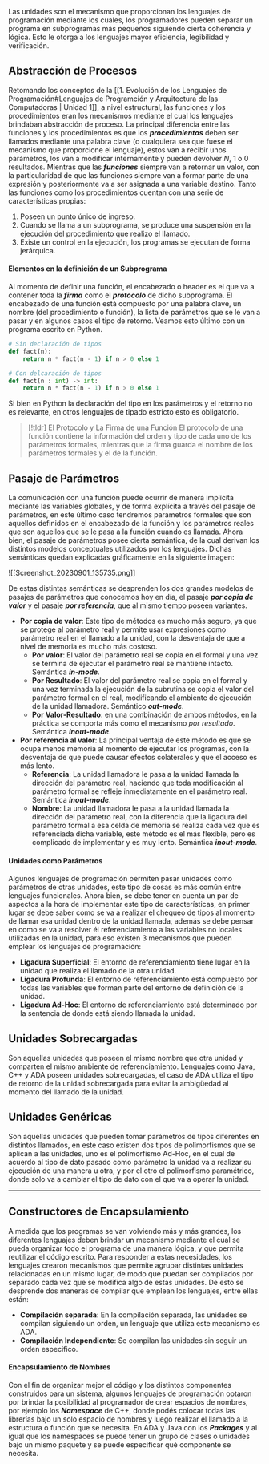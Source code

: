 Las unidades son el mecanismo que proporcionan los lenguajes de programación mediante los cuales, los programadores pueden separar un programa en subprogramas más pequeños siguiendo cierta coherencia y lógica. Esto le otorga a los lenguajes mayor eficiencia, legibilidad y verificación.
## Abstracción de Procesos

Retomando los conceptos de la [[1. Evolución de los Lenguajes de Programación#Lenguajes de Programción y Arquitectura de las Computadoras | Unidad 1]], a nivel estructural, las funciones y los procedimientos eran los mecanismos mediante el cual los lenguajes brindaban abstracción de proceso.
La principal diferencia entre las funciones y los procedimientos es que los ***procedimientos*** deben ser llamados mediante una palabra clave (o cualquiera sea que fuese el mecanismo que proporcione el lenguaje), estos van a recibir unos parámetros, los van a modificar internamente y pueden devolver $N$, 1 o 0 resultados.
Mientras que las ***funciones*** siempre van a retornar un valor, con la particularidad de que las funciones siempre van a formar parte de una expresión y posteriormente va a ser asignada a una variable destino.
Tanto las funciones como los procedimientos cuentan con una serie de características propias:

1. Poseen un punto único de ingreso.
2. Cuando se llama a un subprograma, se produce una suspensión en la ejecución del procedimiento que realizo el llamado.
3. Existe un control en la ejecución, los programas se ejecutan de forma jerárquica.
#### Elementos en la definición de un Subprograma

Al momento de definir una función, el encabezado o header es el que va a contener toda la ***firma*** como el ***protocolo*** de dicho subprograma. El encabezado de una función está compuesto por una palabra clave, un nombre (del procedimiento o función), la lista de parámetros que se le van a pasar y en algunos casos el tipo de retorno. Veamos esto último con un programa escrito en Python.

```python
# Sin declaración de tipos
def fact(n):
	return n * fact(n - 1) if n > 0 else 1

# Con delcaración de tipos
def fact(n : int) -> int:
	return n * fact(n - 1) if n > 0 else 1
```

Si bien en Python la declaración del tipo en los parámetros y el retorno no es relevante, en otros lenguajes de tipado estricto esto es obligatorio.

>[!tldr] El Protocolo y La Firma de una Función
>El protocolo de una función contiene la información del orden y tipo de cada uno de los parámetros formales, mientras que la firma guarda el nombre de los parámetros formales y el de la función.

## Pasaje de Parámetros

La comunicación con una función puede ocurrir de manera implícita mediante las variables globales, y de forma explícita a través del pasaje de parámetros, en este último caso tendremos parámetros formales que son aquellos definidos en el encabezado de la función y los parámetros reales que son aquellos que se le pasa a la función cuando es llamada.
Ahora bien, el pasaje de parámetros posee cierta semántica, de la cual derivan los distintos modelos conceptuales utilizados por los lenguajes. Dichas semánticas quedan explicadas gráficamente en la siguiente imagen:

![[Screenshot_20230901_135735.png]]

De estas distintas semánticas se desprenden los dos grandes modelos de pasajes de parámetros que conocemos hoy en día, el pasaje ***por copia de valor*** y el pasaje ***por referencia***, que al mismo tiempo poseen variantes.

- **Por copia de valor**: Este tipo de métodos es mucho más seguro, ya que se protege al parámetro real y permite usar expresiones como parámetro real en el llamado a la unidad, con la desventaja de que a nivel de memoria es mucho más costoso.
	- **Por valor**: El valor del parámetro real se copia en el formal y una vez se termina de ejecutar el parámetro real se mantiene intacto. Semántica ***in-mode***.
	- **Por Resultado**: El valor del parámetro real se copia en el formal y una vez terminada la ejecución de la subrutina se copia el valor del parámetro formal en el real, modificando el ambiente de ejecución de la unidad llamadora. Semántico ***out-mode***.
	- **Por Valor-Resultado**: en una combinación de ambos métodos, en la práctica se comporta más como el mecanismo *por resultado*. Semántica ***inout-mode***.
- **Por referencia al valor**: La principal ventaja de este método es que se ocupa menos memoria al momento de ejecutar los programas, con la desventaja de que puede causar efectos colaterales y que el acceso es más lento.
	- **Referencia**: La unidad llamadora le pasa a la unidad llamada la dirección del parámetro real, haciendo que toda modificación al parámetro formal se refleje inmediatamente en el parámetro real. Semántica ***inout-mode***.
	- **Nombre**: La unidad llamadora le pasa a la unidad llamada la dirección del parámetro real, con la diferencia que la ligadura del parámetro formal a esa celda de memoria se realiza cada vez que es referenciada dicha variable, este método es el más flexible, pero es complicado de implementar y es muy lento. Semántica ***inout-mode***.
#### Unidades como Parámetros

Algunos lenguajes de programación permiten pasar unidades como parámetros de otras unidades, este tipo de cosas es más común entre lenguajes funcionales. Ahora bien, se debe tener en cuenta un par de aspectos a la hora de implementar este tipo de características, en primer lugar se debe saber como se va a realizar el chequeo de tipos al momento de llamar esa unidad dentro de la unidad llamada, además se debe pensar en como se va a resolver él referenciamiento a las variables no locales utilizadas en la unidad, para eso existen 3 mecanismos que pueden emplear los lenguajes de programación:

- **Ligadura Superficial**: El entorno de referenciamiento tiene lugar en la unidad que realiza el llamado de la otra unidad.
- **Ligadura Profunda**: El entorno de referenciamiento está compuesto por todas las variables que forman parte del entorno de definición de la unidad.
- **Ligadura Ad-Hoc**: El entorno de referenciamiento está determinado por la sentencia de donde está siendo llamada la unidad.

## Unidades Sobrecargadas

Son aquellas unidades que poseen el mismo nombre que otra unidad y comparten el mismo ambiente de referenciamiento. Lenguajes como Java, C++ y ADA poseen unidades sobrecargadas, el caso de ADA utiliza el tipo de retorno de la unidad sobrecargada para evitar la ambigüedad al momento del llamado de la unidad.

## Unidades Genéricas

Son aquellas unidades que pueden tomar parámetros de tipos diferentes en distintos llamados, en este caso existen dos tipos de polimorfismos que se aplican a las unidades, uno es el polimorfismo Ad-Hoc, en el cual de acuerdo al tipo de dato pasado como parámetro la unidad va a realizar su ejecución de una manera u otra, y por el otro el polimorfismo paramétrico, donde solo va a cambiar el tipo de dato con el que va a operar la unidad.

---

## Constructores de Encapsulamiento

A medida que los programas se van volviendo más y más grandes, los diferentes lenguajes deben brindar un mecanismo mediante el cual se pueda organizar todo el programa de una manera lógica, y que permita reutilizar el código escrito.
Para responder a estas necesidades, los lenguajes crearon mecanismos que permite agrupar distintas unidades relacionadas en un mismo lugar, de modo que puedan ser compilados por separado cada vez que se modifica algo de estas unidades. De esto se desprende dos maneras de compilar que emplean los lenguajes, entre ellas están:

- **Compilación separada**: En la compilación separada, las unidades se compilan siguiendo un orden, un lenguaje que utiliza este mecanismo es ADA.
- **Compilación Independiente**: Se compilan las unidades sin seguir un orden especifico.

#### Encapsulamiento de Nombres

Con el fin de organizar mejor el código y los distintos componentes construidos para un sistema, algunos lenguajes de programación optaron por brindar la posibilidad al programador de crear espacios de nombres, por ejemplo los ***Namespace*** de C++, donde podés colocar todas las librerías bajo un solo espacio de nombres y luego realizar el llamado a la estructura o función que se necesita. En ADA y Java con los ***Packages*** y al igual que los namespaces se puede tener un grupo de clases o unidades bajo un mismo paquete y se puede especificar qué componente se necesita.